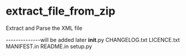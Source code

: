 # extract_file_from_zip
Extract and Parse the XML file

--------------will be added later 
__init__.py
CHANGELOG.txt
LICENCE.txt
MANIFEST.in
README.in
setup.py
